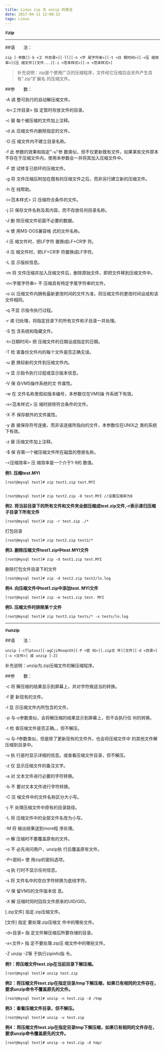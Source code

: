 ```yaml
---
title: Linux zip 与 unzip 的用法
date: 2017-04-11 12:08:13
tags: Linux
---
```

#**zip**


----------


##语　　法：
```
zip [-参数][-b <工 作目录>][-ll][-n <字 尾字符串>][-t <日 期时间>][-<压 缩效率>][压 缩文件][文件...][-i <范本样式>][-x <范本样式>]
```

> 补充说明：zip是个使用广泛的压缩程序，文件经它压缩后会另外产生具 有".zip"扩展名 的压缩文件。

##参　　数：

-A   调 整可执行的自动解压缩文件。

-b<工作目录>   指 定暂时存放文件的目录。

-c   替 每个被压缩的文件加上注释。

-d   从 压缩文件内删除指定的文件。

-D   压 缩文件内不建立目录名称。

-f   此 参数的效果和指定"-u"参 数类似，但不仅更新既有文件，如果某些文件原本不存在于压缩文件内，使用本参数会一并将其加入压缩文件中。

-F   尝 试修复已损坏的压缩文件。

-g   将 文件压缩后附加在既有的压缩文件之后，而非另行建立新的压缩文件。

-h   在 线帮助。

-i<范本样式>   只 压缩符合条件的文件。

-j   只 保存文件名称及其内容，而不存放任何目录名称。

-J   删 除压缩文件前面不必要的数据。

-k   使 用MS-DOS兼容格 式的文件名称。

-l   压 缩文件时，把LF字符 置换成LF+CR字 符。

-ll   压 缩文件时，把LF+CR字 符置换成LF字符。

-L   显 示版权信息。

-m   将 文件压缩并加入压缩文件后，删除原始文件，即把文件移到压缩文件中。

-n<字尾字符串>   不 压缩具有特定字尾字符串的文件。

-o   以 压缩文件内拥有最新更改时间的文件为准，将压缩文件的更改时间设成和该文件相同。

-q   不显 示指令执行过程。

-r   递 归处理，将指定目录下的所有文件和子目录一并处理。

-S   包 含系统和隐藏文件。

-t<日期时间>   把 压缩文件的日期设成指定的日期。

-T   检 查备份文件内的每个文件是否正确无误。

-u   更 换较新的文件到压缩文件内。

-v   显 示指令执行过程或显示版本信息。

-V   保 存VMS操作系统的文 件属性。

-w   在 文件名称里假如版本编号，本参数仅在VMS操 作系统下有效。

-x<范本样式>   压 缩时排除符合条件的文件。

-X   不 保存额外的文件属性。

-y   直 接保存符号连接，而非该连接所指向的文件，本参数仅在UNIX之 类的系统下有效。

-z   替 压缩文件加上注释。

-$   保 存第一个被压缩文件所在磁盘的卷册名称。

-<压缩效率>   压 缩效率是一个介于1-9的 数值。

**例1. 压缩test.MYI**
```
[root@mysql test]# zip test1.zip test.MYI
              
```
```
[root@mysql test]# zip test2.zip -8 test.MYI //设置压缩率为8
```

**例2.   将当前目录下的所有文件和文件夹全部压缩成test.zip文件,-r表示递归压缩子目录下所有文件**
```
[root@mysql test]# zip -r test.zip ./*
```
打包目录
```
[root@mysql test]# zip test2.zip test2/*
```
 

 

**例3.   删除压缩文件test1.zip中test.MYI文件**
```
[root@mysql test]# zip -d test1.zip test.MYI
```
删除打包文件目录下的文件

```
[root@mysql test]# zip -d test2.zip test2/ln.log
```
**例4.   向压缩文件中test1.zip中添加test. MYI文件**
```
[root@mysql test]# zip -m test1.zip test. MYI
```
**例5.   压缩文件时排除某个文件**
```
[root@mysql test]# zip test3.zip tests/* -x tests/ln.log
```

 


----------


 
#**unzip**





##语　　法：
```
unzip [-cflptuvz][-agCjLMnoqsVX][-P <密 码>][.zip文 件][文件][-d <目录>][-x <文件>] 或 unzip [-Z]
```
补充说明：unzip为.zip压缩文件的解压缩程序。

##参　　数：

-c   将 解压缩的结果显示到屏幕上，并对字符做适当的转换。

-f   更 新现有的文件。

-l   显 示压缩文件内所包含的文件。

-p   与-c参数类似，会将解压缩的结果显示到屏幕上，但不会执行任 何的转换。

-t   检 查压缩文件是否正确。，但不解压。

-u   与-f参数类似，但是除了更新现有的文件外，也会将压缩文件中 的其他文件解压缩到目录中。

-v   执 行是时显示详细的信息。或查看压缩文件目录，但不解压。

-z   仅 显示压缩文件的备注文字。

-a   对 文本文件进行必要的字符转换。

-b   不 要对文本文件进行字符转换。

-C   压 缩文件中的文件名称区分大小写。

-j   不 处理压缩文件中原有的目录路径。

-L   将 压缩文件中的全部文件名改为小写。

-M   将 输出结果送到more程 序处理。

-n   解 压缩时不要覆盖原有的文件。

-o   不 必先询问用户，unzip执 行后覆盖原有文件。

-P<密码>   使 用zip的密码选项。

-q   执 行时不显示任何信息。

-s   将 文件名中的空白字符转换为底线字符。

-V   保 留VMS的文件版本信 息。

-X   解 压缩时同时回存文件原来的UID/GID。

[.zip文件]   指定.zip压缩文件。

[文件]   指定 要处理.zip压缩文 件中的哪些文件。

-d<目录>   指 定文件解压缩后所要存储的目录。

-x<文件>   指 定不要处理.zip压 缩文件中的哪些文件。

-Z   unzip -Z等 于执行zipinfo指 令。

 

 

**例1：将压缩文件text.zip在当前目录下解压缩。**

 
```
[root@mysql test]# unzip test.zip
```
 

**例2：将压缩文件text.zip在指定目录/tmp下解压缩，如果已有相同的文件存在，要求unzip命令不覆盖原先的文件。**

 
```
[root@mysql test]# unzip -n test.zip -d /tmp
```
 

**例3：查看压缩文件目录，但不解压。**

 
```
[root@mysql test]# unzip -v test.zip
```
 

**例4：将压缩文件test.zip在指定目录tmp下解压缩，如果已有相同的文件存在，要求unzip命令覆盖原先的文件。**

 
```
[root@mysql test]# unzip -o test.zip -d tmp/
```

